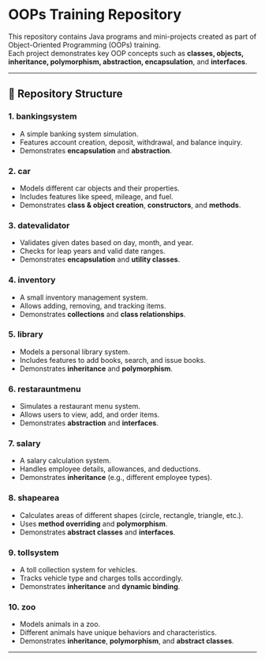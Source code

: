 # OOPs Training Repository

This repository contains Java programs and mini-projects created as part of Object-Oriented Programming (OOPs) training.  
Each project demonstrates key OOP concepts such as **classes, objects, inheritance, polymorphism, abstraction, encapsulation**, and **interfaces**.

---

## 📂 Repository Structure

### 1. **bankingsystem**
- A simple banking system simulation.
- Features account creation, deposit, withdrawal, and balance inquiry.
- Demonstrates **encapsulation** and **abstraction**.

### 2. **car**
- Models different car objects and their properties.
- Includes features like speed, mileage, and fuel.
- Demonstrates **class & object creation**, **constructors**, and **methods**.

### 3. **datevalidator**
- Validates given dates based on day, month, and year.
- Checks for leap years and valid date ranges.
- Demonstrates **encapsulation** and **utility classes**.

### 4. **inventory**
- A small inventory management system.
- Allows adding, removing, and tracking items.
- Demonstrates **collections** and **class relationships**.

### 5. **library**
- Models a personal library system.
- Includes features to add books, search, and issue books.
- Demonstrates **inheritance** and **polymorphism**.

### 6. **restarauntmenu**
- Simulates a restaurant menu system.
- Allows users to view, add, and order items.
- Demonstrates **abstraction** and **interfaces**.

### 7. **salary**
- A salary calculation system.
- Handles employee details, allowances, and deductions.
- Demonstrates **inheritance** (e.g., different employee types).

### 8. **shapearea**
- Calculates areas of different shapes (circle, rectangle, triangle, etc.).
- Uses **method overriding** and **polymorphism**.
- Demonstrates **abstract classes** and **interfaces**.

### 9. **tollsystem**
- A toll collection system for vehicles.
- Tracks vehicle type and charges tolls accordingly.
- Demonstrates **inheritance** and **dynamic binding**.

### 10. **zoo**
- Models animals in a zoo.
- Different animals have unique behaviors and characteristics.
- Demonstrates **inheritance**, **polymorphism**, and **abstract classes**.

---
